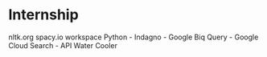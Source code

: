 # Internship
nltk.org
spacy.io workspace
Python - Indagno - Google Biq Query - Google Cloud Search - API
Water Cooler
